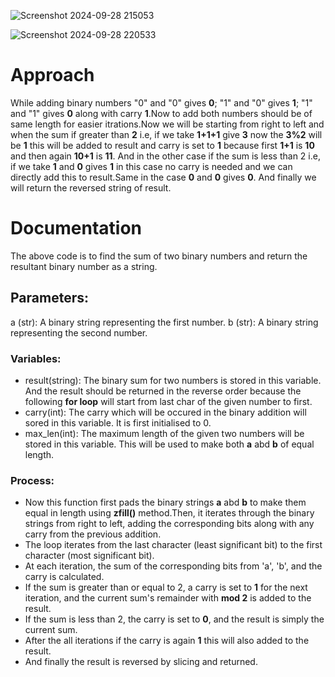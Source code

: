 ![Screenshot 2024-09-28 215053](https://github.com/user-attachments/assets/d642c879-1375-4d87-aaec-3f39cc4409a8)

![Screenshot 2024-09-28 220533](https://github.com/user-attachments/assets/5ccbfa83-9321-4e5e-8c52-d2ae5cbbdc88)
# Approach
While adding binary numbers "0" and "0" gives **0**; "1" and "0" gives **1**; "1" and "1" gives **0** along with carry **1**.Now to add both numbers should be of same length for easier itrations.Now we will be starting from right to left and when the sum if greater than **2** i.e, if we take **1+1+1** give **3** now the **3%2** will be **1** this will be added to result and carry is set to **1** because first **1+1** is **10** and then again **10+1** is **11**. And in the other case if the sum is less than 2 i.e, if we take **1** and **0** gives **1** in this case no carry is needed and we can directly add this to result.Same in the case **0** and **0** gives **0**. And finally we will return the reversed string of result.
# Documentation
The above code is to find the sum of two binary numbers and return the resultant binary number as a string.
## Parameters:
a (str): A binary string representing the first number.
b (str): A binary string representing the second number.
### Variables:
- result(string): The binary sum for two numbers is stored in this variable. And the result should be returned in the reverse order because the following **for loop** will start from last char of the given number to first.
- carry(int): The carry which will be occured in the binary addition will sored in this variable. It is first initialised to 0.
- max_len(int): The maximum length of the given two numbers will be stored in this variable.
  This will be used to make both **a** abd **b** of equal length.

### Process:
- Now this function first pads the binary strings **a** abd **b** to make them equal in length using **zfill()** method.Then, it iterates through the binary strings from right to left, adding the corresponding bits along with any carry from the previous addition.
- The loop iterates from the last character (least significant bit) to the first character (most significant bit).
- At each iteration, the sum of the corresponding bits from 'a', 'b', and the carry is calculated.
- If the sum is greater than or equal to 2, a carry is set to **1** for the next iteration, and the current sum's remainder with **mod 2** is added to the result.
- If the sum is less than 2, the carry is set to **0**, and the result is simply the current sum.
- After the all iterations if the carry is again **1** this will also added to the result.
- And finally the result is reversed by slicing and returned.
